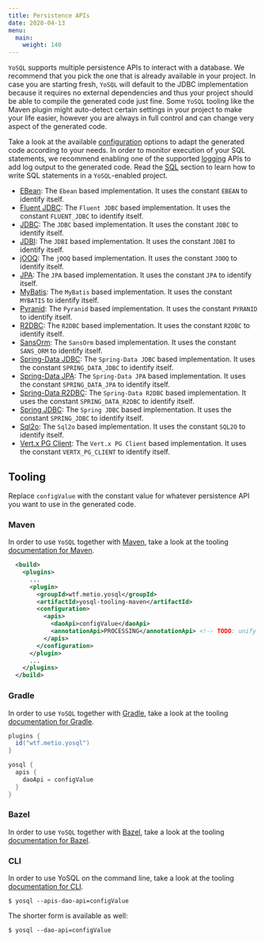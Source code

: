 ```yaml
---
title: Persistence APIs
date: 2020-04-13
menu:
  main:
    weight: 140
---
```


`YoSQL` supports multiple persistence APIs to interact with a database. We recommend that you pick the one that is already available in your project. In case you are starting fresh, `YoSQL` will default to the JDBC implementation because it requires no external dependencies and thus your project should be able to compile the generated code just fine. Some `YoSQL` tooling like the Maven plugin might auto-detect certain settings in your project to make your life easier, however you are always in full control and can change very aspect of the generated code.

Take a look at the available [configuration](/configuration/) options to adapt the generated code according to your needs. In order to monitor execution of your SQL statements, we recommend enabling one of the supported [logging](/logging/) APIs to add log output to the generated code. Read the [SQL](/sql/) section to learn how to write SQL statements in a `YoSQL`-enabled project.

- [EBean](./ebean/): The `Ebean` based implementation. It uses the constant `EBEAN` to identify itself. 
- [Fluent JDBC](./fluent-jdbc/): The `Fluent JDBC` based implementation. It uses the constant `FLUENT_JDBC` to identify itself.
- [JDBC](./jdbc/): The `JDBC` based implementation. It uses the constant `JDBC` to identify itself.
- [JDBI](./jdbi/): The `JDBI` based implementation. It uses the constant `JDBI` to identify itself.
- [jOOQ](./jooq/): The `jOOQ` based implementation. It uses the constant `JOOQ` to identify itself.
- [JPA](./jpa/): The `JPA` based implementation. It uses the constant `JPA` to identify itself.
- [MyBatis](./mybatis/): The `MyBatis` based implementation. It uses the constant `MYBATIS` to identify itself.
- [Pyranid](./pyranid/): The `Pyranid` based implementation. It uses the constant `PYRANID` to identify itself.
- [R2DBC](./r2dbc/): The `R2DBC` based implementation. It uses the constant `R2DBC` to identify itself.
- [SansOrm](./sansorm/): The `SansOrm` based implementation. It uses the constant `SANS_ORM` to identify itself.
- [Spring-Data JDBC](./spring-data-jdbc/): The `Spring-Data JDBC` based implementation. It uses the constant `SPRING_DATA_JDBC` to identify itself.
- [Spring-Data JPA](./spring-data-jpa/): The `Spring-Data JPA` based implementation. It uses the constant `SPRING_DATA_JPA` to identify itself.
- [Spring-Data R2DBC](./spring-data-r2dbc/): The `Spring-Data R2DBC` based implementation. It uses the constant `SPRING_DATA_R2DBC` to identify itself.
- [Spring JDBC](./spring-jdbc/): The `Spring JDBC` based implementation. It uses the constant `SPRING_JDBC` to identify itself.
- [Sql2o](./sql2o/): The `Sql2o` based implementation. It uses the constant `SQL2O` to identify itself.
- [Vert.x PG Client](./vertx-pg-client/): The `Vert.x PG Client` based implementation. It uses the constant `VERTX_PG_CLIENT` to identify itself.

## Tooling

Replace `configValue` with the constant value for whatever persistence API you want to use in the generated code.

### Maven

In order to use `YoSQL` together with [Maven](https://maven.apache.org/), take a look at the tooling [documentation
for Maven](/tooling/maven/).

```xml
  <build>
    <plugins>
      ...
      <plugin>
        <groupId>wtf.metio.yosql</groupId>
        <artifactId>yosql-tooling-maven</artifactId>
        <configuration>
          <apis>
            <daoApi>configValue</daoApi>
            <annotationApi>PROCESSING</annotationApi> <!-- TODO: unify the 3 configs into one api config -->
          </apis>
        </configuration>
      </plugin>
      ...
    </plugins>
  </build>
```

### Gradle

In order to use `YoSQL` together with [Gradle](https://gradle.org/), take a look at the tooling [documentation for Gradle](/tooling/gradle/).

```groovy
plugins {
  id("wtf.metio.yosql")
}

yosql {
  apis {
    daoApi = configValue
  }
}
```

### Bazel

In order to use `YoSQL` together with [Bazel](https://bazel.build/), take a look at the tooling [documentation for
Bazel](/tooling/bazel/).

### CLI

In order to use YoSQL on the command line, take a look at the tooling [documentation for CLI](/tooling/cli/).

```shell
$ yosql --apis-dao-api=configValue
```

The shorter form is available as well:

```shell
$ yosql --dao-api=configValue
```
